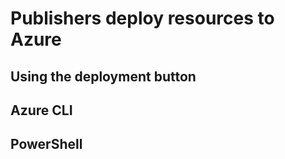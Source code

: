 # Publishers deploy resources to Azure

## Using the deployment button


## Azure CLI

## PowerShell